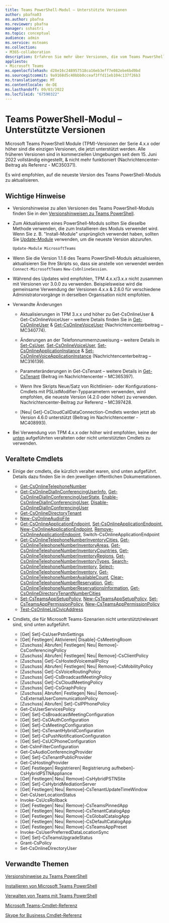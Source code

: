 ```yaml
---
title: Teams PowerShell-Modul – Unterstützte Versionen
author: pbafna03
ms.author: pbafna
ms.reviewer: pbafna
manager: sshastri
ms.topic: conceptual
audience: admin
ms.service: msteams
ms.collection:
- M365-collaboration
description: Erfahren Sie mehr über Versionen, die vom Teams PowerShell-Modul unterstützt werden, das für die Verwaltung von Microsoft Teams verwendet wird.
appliesto:
- Microsoft Teams
ms.openlocfilehash: d28e16c248957518ca16eb3eff7e082ebe6bd9bd
ms.sourcegitcommit: 9a9168d5c40bbb0cceaf3ffd11eb104c137f26b3
ms.translationtype: MT
ms.contentlocale: de-DE
ms.lasthandoff: 09/03/2022
ms.locfileid: "67590322"
---
```

# <a name="teams-powershell-module---supported-versions"></a>Teams PowerShell-Modul – Unterstützte Versionen

Microsoft Teams PowerShell Module (TPM)-Versionen der Serie 4.x.x oder höher sind die einzigen Versionen, die jetzt unterstützt werden. Alle früheren Versionen sind in kommerziellen Umgebungen seit dem 15. Juni 2022 vollständig eingestellt, & nicht mehr funktioniert (Nachrichtencenter-Beitrag als Referenz - MC350371). 

Es wird empfohlen, auf die neueste Version des Teams PowerShell-Moduls zu aktualisieren.


## <a name="important-notes"></a>Wichtige Hinweise

- Versionshinweise zu allen Versionen des Teams PowerShell-Moduls finden Sie in den [Versionshinweisen zu Teams PowerShell](teams-powershell-release-notes.md).

- Zum Aktualisieren eines PowerShell-Moduls sollten Sie dieselbe Methode verwenden, die zum Installieren des Moduls verwendet wird. Wenn Sie z. B. "Install-Module" ursprünglich verwendet haben, sollten Sie [Update-Module](/powershell/module/powershellget/update-module) verwenden, um die neueste Version abzurufen.

  ```powershell
  Update-Module MicrosoftTeams
  ```

- Wenn Sie die Version 1.1.6 des Teams PowerShell-Moduls aktualisieren, aktualisieren Sie Ihre Skripts so, dass sie anstelle von verwendet werden `Connect-MicrosoftTeams` `New-CsOnlineSession`.

- Während des Updates wird empfohlen, TPM 4.x.x/3.x.x nicht zusammen mit Versionen vor 3.0.0 zu verwenden. Beispielsweise wird die gemeinsame Verwendung der Versionen 4.x.x & 2.6.0 für verschiedene Administratorvorgänge in derselben Organisation nicht empfohlen.

- Verwandte Änderungen
  - Aktualisierungen in TPM 3.x.x und höher zu Get-CsOnlineUser & Get-CsOnlineVoiceUser – weitere Details finden Sie in [Get-CsOnlineUser](/powershell/module/skype/get-csonlineuser) & [Get-CsOnlineVoiceUser](/powershell/module/skype/get-csonlinevoiceuser) (Nachrichtencenterbeitrag – MC340774).

  - Änderungen an der Telefonnummernzuweisung – weitere Details in [Set-CsUser](/powershell/module/skype/set-csuser), [Set-CsOnlineVoiceUser](/powershell/module/skype/set-csonlinevoiceuser), [Set-CsOnlineApplicationInstance](/powershell/module/skype/set-csonlineapplicationinstance) & [Set-CsOnlineVoiceApplicationInstance](/powershell/module/skype/set-csonlinevoiceapplicationinstance) (Nachrichtencenterbeitrag – MC316139).

  - Parameteränderungen in Get-CsTenant – weitere Details in [Get-CsTenant](/powershell/module/skype/get-cstenant) (Beitrag im Nachrichtencenter – MC365397).
  
  - Wenn Ihre Skripts Neue/Satz von Richtlinien- oder Konfigurations-Cmdlets mit PSListModifier-Typparametern verwenden, wird empfohlen, die neueste Version (4.2.0 oder höher) zu verwenden. Nachrichtencenter-Beitrag zur Referenz – MC397428.

  - [Neu| Get]-CsCloudCallDataConnection-Cmdlets werden jetzt ab Version 4.6.0 unterstützt (Beitrag im Nachrichtencenter - MC408993).

- Bei Verwendung von TPM 4.x.x oder höher wird empfohlen, keine der [unten](#deprecated-cmdlets) aufgeführten veralteten oder nicht unterstützten Cmdlets zu verwenden.

## <a name="deprecated-cmdlets"></a>Veraltete Cmdlets

- Einige der cmdlets, die kürzlich veraltet waren, sind unten aufgeführt. Details dazu finden Sie in den jeweiligen öffentlichen Dokumentationen.
  - [Get-CsOnlineTelephoneNumber](/powershell/module/skype/get-csonlinetelephonenumber)
  - [Get-CsOnlineDialInConferencingUserInfo](/powershell/module/skype/get-csonlinedialinconferencinguserinfo), [Get-CsOnlineDialInConferencingUserState](/powershell/module/skype/get-csonlinedialinconferencinguserstate), [Enable-CsOnlineDialInConferencingUser](/powershell/module/skype/enable-csonlinedialinconferencinguser), [Disable-CsOnlineDialInConferencingUser](/powershell/module/skype/disable-csonlinedialinconferencinguser)
  - [Get-CsOnlineDirectoryTenant](/powershell/module/skype/get-csonlinedirectorytenant)
  - [New-CsOnlineAudioFile](/powershell/module/skype/new-csonlineaudiofile)
  - [Get-CsOnlineApplicationEndpoint](/powershell/module/skype/get-csonlineapplicationendpoint), [Set-CsOnlineApplicationEndpoint](/powershell/module/skype/set-csonlineapplicationendpoint), [New-CsOnlineApplicationEndpoint](/powershell/module/skype/new-csonlineapplicationendpoint), [Remove-CsOnlineApplicationEndpoint](/powershell/module/skype/remove-csonlineapplicationendpoint), Switch-CsOnlineApplicationEndpoint
  - [Get-CsOnlineTelephoneNumberInventoryCities](/powershell/module/skype/get-csonlinetelephonenumberinventorycities), [Get-CsOnlineTelephoneNumberInventoryAreas](/powershell/module/skype/get-csonlinetelephonenumberinventoryareas), [Get-CsOnlineTelephoneNumberInventoryCountries](/powershell/module/skype/get-csonlinetelephonenumberinventorycountries), [Get-CsOnlineTelephoneNumberInventoryRegions](/powershell/module/skype/get-csonlinetelephonenumberinventoryregions), [Get-CsOnlineTelephoneNumberInventoryTypes](/powershell/module/skype/get-csonlinetelephonenumberinventorytypes), [Search-CsOnlineTelephoneNumberInventory](/powershell/module/skype/search-csonlinetelephonenumberinventory), [Select-CsOnlineTelephoneNumberInventory](/powershell/module/skype/select-csonlinetelephonenumberinventory), [Get-CsOnlineTelephoneNumberAvailableCount](/powershell/module/skype/get-csonlinetelephonenumberavailablecount), [ Clear-CsOnlineTelephoneNumberReservation](/powershell/module/skype/clear-csonlinetelephonenumberreservation), [Get-CsOnlineTelephoneNumberReservationsInformation](/powershell/module/skype/get-csonlinetelephonenumberreservationsinformation), [Get-CsOnlineDirectoryTenantNumberCities](/powershell/module/skype/get-csonlinedirectorytenantnumbercities)
  - [Set-CsTeamsAppSetupPolicy](/powershell/module/skype/set-csteamsappsetuppolicy), [New-CsTeamsAppSetupPolicy](/powershell/module/skype/new-csteamsappsetuppolicy), [Set-CsTeamsAppPermissionPolicy](/powershell/module/skype/set-csteamsapppermissionpolicy), [New-CsTeamsAppPermissionPolicy](/powershell/module/skype/new-csteamsapppermissionpolicy)
  - [Test-CsOnlineLisCivicAddress](/powershell/module/skype/test-csonlineliscivicaddress)

- Cmdlets, die für Microsoft Teams-Szenarien nicht unterstützt/relevant sind, sind unten aufgeführt.
  - [Get| Set]-CsUserPstnSettings
  - [Get| Festlegen| Aktivieren| Disable]-CsMeetingRoom
  - [Zuschuss| Abrufen| Festlegen| Neu| Remove]-CsConferencingPolicy
  - [Zuschuss| Abrufen| Festlegen| Neu| Remove]-CsClientPolicy
  - [Zuschuss| Get]-CsHostedVoicemailPolicy
  - [Zuschuss| Abrufen| Festlegen| Neu| Remove]-CsMobilityPolicy
  - [Zuschuss| Get]-CsVoiceRoutingPolicy
  - [Zuschuss| Get]-CsBroadcastMeetingPolicy
  - [Zuschuss| Get]-CsCloudMeetingPolicy
  - [Zuschuss| Get]-CsGraphPolicy
  - [Zuschuss| Abrufen| Festlegen| Neu| Remove]-CsExternalUserCommunicationPolicy
  - [Zuschuss| Abrufen| Set]-CsIPPhonePolicy
  - Get-CsUserServicesPolicy
  - [Get| Set]-CsBroadcastMeetingConfiguration
  - [Get| Set]-CsOAuthConfiguration
  - [Get| Set]-CsMeetingConfiguration
  - [Get| Set]-CsTenantHybridConfiguration
  - [Get| Set]-CsPushNotificationConfiguration
  - [Get| Set]-CsUCPhoneConfiguration
  - Get-CsImFilterConfiguration
  - Get-CsAudioConferencingProvider
  - [Get| Set]-CsTenantPublicProvider
  - Get-CsHostingProvider
  - [Get| Festlegen| Registrieren| Registrierung aufheben]-CsHybridPSTNAppliance
  - [Get| Festlegen| Neu| Remove]-CsHybridPSTNSite
  - [Get| Set]-CsHybridMediationServer
  - [Get| Festlegen| Neu| Remove]-CsTenantUpdateTimeWindow
  - Get-CsUserLocationStatus
  - Invoke-CsUcsRollback
  - [Get| Festlegen| Neu| Remove]-CsTeamsPinnedApp
  - [Get| Festlegen| Neu| Remove]-CsTenantCatalogApp
  - [Get| Festlegen| Neu| Remove]-CsGlobalCatalogApp
  - [Get| Festlegen| Neu| Remove]-CsDefaultCatalogApp
  - [Get| Festlegen| Neu| Remove]-CsTeamsAppPreset
  - Invoke-CsUserPreferredDataLocationSync
  - [Get| Set]-CsTeamsUpgradeStatus
  - Grant-CsPolicy
  - Set-CsOnlineDirectoryUser

## <a name="related-topics"></a>Verwandte Themen

[Versionshinweise zu Teams PowerShell](teams-powershell-release-notes.md)

[Installieren von Microsoft Teams PowerShell](teams-powershell-install.md)

[Verwalten von Teams mit Teams PowerShell](teams-powershell-managing-teams.md)

[Microsoft Teams-Cmdlet-Referenz](/powershell/module/teams)

[Skype for Business Cmdlet-Referenz](/powershell/module/skype)
